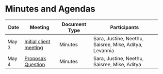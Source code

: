 # Minutes and Agendas

| Date | Meeting      | Document Type | Participants|
|------|--------------|---------------|---------------|
| May 3| [Initial client meeting](InitialMeetingMinutes.md) | Minutes | Sara, Justine, Neethu, Saisree, Mike, Aditya, Levannia|
| May 4| [Proposak Question](ProposalQuestionsMeeting1.md) | Minutes | Sara, Justine, Neethu, Saisree, Mike, Aditya|
